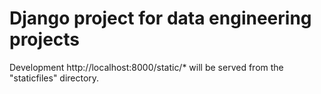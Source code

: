 # Django project for data engineering projects


Development
http://localhost:8000/static/* will be served from the "staticfiles" directory.

